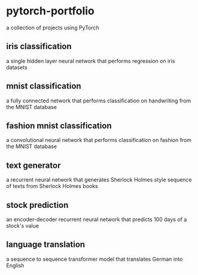 # pytorch-portfolio
a collection of projects using PyTorch

## iris classification
a single hidden layer neural network that performs regression on iris datasets

## mnist classification
a fully connected network that performs classification on handwriting from the MNIST database

## fashion mnist classification
a convolutional neural network that performs classification on fashion from the MNIST database

## text generator
a recurrent neural network that generates Sherlock Holmes style sequence of texts from Sherlock Holmes books

## stock prediction
an encoder-decoder recurrent neural network that predicts 100 days of a stock's value

## language translation
a sequence to sequence transformer model that translates German into English
